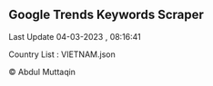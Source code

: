 

## Google Trends Keywords Scraper 
 
Last Update 04-03-2023 , 08:16:41

Country List :
VIETNAM.json



© Abdul Muttaqin 
